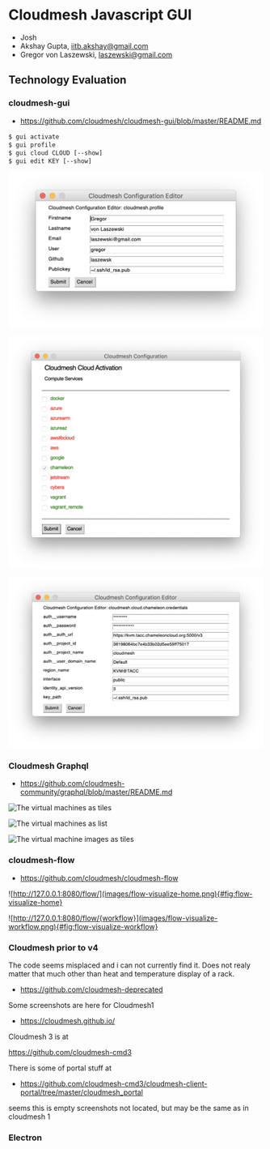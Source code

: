 # Cloudmesh Javascript GUI

* Josh
* Akshay Gupta, iitb.akshay@gmail.com
* Gregor von Laszewski, laszewski@gmail.com


## Technology Evaluation

### cloudmesh-gui

* <https://github.com/cloudmesh/cloudmesh-gui/blob/master/README.md>

```
$ gui activate
$ gui profile
$ gui cloud CLOUD [--show]
$ gui edit KEY [--show]
```

![Profile](images/profile.png)    


![Activate](images/activate.png)    


![Credentials](images/credentials.png)

### Cloudmesh Graphql

* <https://github.com/cloudmesh-community/graphql/blob/master/README.md>

![The virtual machines as tiles](images/dashboard1.png)

![The virtual machines as list](images/dashboard2.png)

![The virtual machine images as tiles](images/dashboard-images.png)

### cloudmesh-flow

* <https://github.com/cloudmesh/cloudmesh-flow>


![http://127.0.0.1:8080/flow/](images/flow-visualize-home.png){#fig:flow-visualize-home}

![http://127.0.0.1:8080/flow/{workflow}](images/flow-visualize-workflow.png){#fig:flow-visualize-workflow}



### Cloudmesh prior to v4

The code seems misplaced and i can not currently find it. Does not realy
matter that much other than heat and temperature display of a rack.

* <https://github.com/cloudmesh-deprecated>

Some screenshots are here for Cloudmesh1

* <https://cloudmesh.github.io/>

Cloudmesh 3 is at 

<https://github.com/cloudmesh-cmd3>

There is some  of portal stuff at 

* <https://github.com/cloudmesh-cmd3/cloudmesh-client-portal/tree/master/cloudmesh_portal>

seems this is empty
screenshots not located, but may be the same as in cloudmesh 1


### Electron


